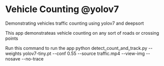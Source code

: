 # Vehicle Counting @yolov7
Demonstrating vehicles traffic counting using yolov7 and deepsort

This app demonstrateas vehicle counting on any sort of roads or crossing points

Run this command to run the app
python detect_count_and_track.py --weights yolov7-tiny.pt --conf 0.55 --source traffic.mp4 --view-img --nosave --no-trace


